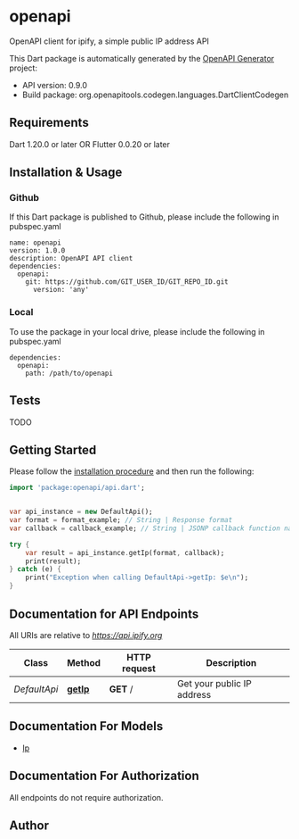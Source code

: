 # openapi
OpenAPI client for ipify, a simple public IP address API

This Dart package is automatically generated by the [OpenAPI Generator](https://openapi-generator.tech) project:

- API version: 0.9.0
- Build package: org.openapitools.codegen.languages.DartClientCodegen

## Requirements

Dart 1.20.0 or later OR Flutter 0.0.20 or later

## Installation & Usage

### Github
If this Dart package is published to Github, please include the following in pubspec.yaml
```
name: openapi
version: 1.0.0
description: OpenAPI API client
dependencies:
  openapi:
    git: https://github.com/GIT_USER_ID/GIT_REPO_ID.git
      version: 'any'
```

### Local
To use the package in your local drive, please include the following in pubspec.yaml
```
dependencies:
  openapi:
    path: /path/to/openapi
```

## Tests

TODO

## Getting Started

Please follow the [installation procedure](#installation--usage) and then run the following:

```dart
import 'package:openapi/api.dart';


var api_instance = new DefaultApi();
var format = format_example; // String | Response format
var callback = callback_example; // String | JSONP callback function name

try {
    var result = api_instance.getIp(format, callback);
    print(result);
} catch (e) {
    print("Exception when calling DefaultApi->getIp: $e\n");
}

```

## Documentation for API Endpoints

All URIs are relative to *https://api.ipify.org*

Class | Method | HTTP request | Description
------------ | ------------- | ------------- | -------------
*DefaultApi* | [**getIp**](docs//DefaultApi.md#getip) | **GET** / | Get your public IP address


## Documentation For Models

 - [Ip](docs//Ip.md)


## Documentation For Authorization

 All endpoints do not require authorization.


## Author




